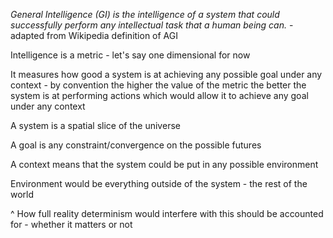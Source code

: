 _General Intelligence (GI) is the intelligence of a system that could successfully perform any intellectual task that a human being can._ - adapted from Wikipedia definition of AGI

Intelligence is a metric - let's say one dimensional for now

It measures how good a system is at achieving any possible goal under any context - by convention the higher the value of the metric the better the system is at performing actions which would allow it to achieve any goal under any context

A system is a spatial slice of the universe

A goal is any constraint/convergence on the possible futures

A context means that the system could be put in any possible environment

Environment would be everything outside of the system - the rest of the world

^ How full reality determinism would interfere with this should be accounted for - whether it matters or not